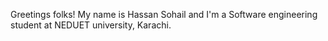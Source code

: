 Greetings folks!
My name is Hassan Sohail and I'm a Software engineering student at NEDUET university, Karachi.
